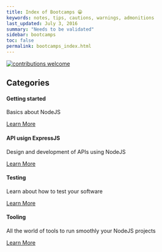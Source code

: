 ```yaml
---
title: Index of Bootcamps 😁
keywords: notes, tips, cautions, warnings, admonitions
last_updated: July 3, 2016
summary: "Needs to be validated"
sidebar: bootcamps
toc: false
permalink: bootcamps_index.html
---
```



[![contributions welcome](https://img.shields.io/badge/contributions-welcome-brightgreen.svg?style=flat)](https://github.com/krosti/learn-nodejs/issues)

<div class="row">
         <div class="col-lg-12">
             <h2 class="page-header">Categories</h2>
         </div>
         <div class="col-md-3 col-sm-6">
             <div class="panel panel-default text-center">
                 <div class="panel-heading">
                     <span class="fa-stack fa-5x">
                           <i class="fa fa-circle fa-stack-2x text-primary"></i>
                           <i class="fa fa-tree fa-stack-1x fa-inverse"></i>
                     </span>
                 </div>
                 <div class="panel-body">
                     <h4>Getting started</h4>
                     <p>Basics about NodeJS</p>
                     <a href="bootcamps_getting_started.html" class="btn btn-primary">Learn More</a>
                 </div>
             </div>
         </div>
         <div class="col-md-3 col-sm-6">
             <div class="panel panel-default text-center">
                 <div class="panel-heading">
                     <span class="fa-stack fa-5x">
                           <i class="fa fa-circle fa-stack-2x text-primary"></i>
                           <i class="fa fa-car fa-stack-1x fa-inverse"></i>
                     </span>
                 </div>
                 <div class="panel-body">
                     <h4>API usign ExpressJS</h4>
                     <p>Design and development of APIs using NodeJS</p>
                     <a href="bootcamps_api.html" class="btn btn-primary">Learn More</a>
                 </div>
             </div>
         </div>
         <div class="col-md-3 col-sm-6">
             <div class="panel panel-default text-center">
                 <div class="panel-heading">
                     <span class="fa-stack fa-5x">
                           <i class="fa fa-circle fa-stack-2x text-primary"></i>
                           <i class="fa fa-support fa-stack-1x fa-inverse"></i>
                     </span>
                 </div>
                 <div class="panel-body">
                     <h4>Testing</h4>
                     <p>Learn about how to test your software</p>
                     <a href="bootcamps_testing.html" class="btn btn-primary">Learn More</a>
                 </div>
             </div>
         </div>
         <div class="col-md-3 col-sm-6">
             <div class="panel panel-default text-center">
                 <div class="panel-heading">
                     <span class="fa-stack fa-5x">
                           <i class="fa fa-circle fa-stack-2x text-primary"></i>
                           <i class="fa fa-database fa-stack-1x fa-inverse"></i>
                     </span>
                 </div>
                 <div class="panel-body">
                     <h4>Tooling</h4>
                     <p>All the world of tools to run smoothly your NodeJS projects</p>
                     <a href="bootcamps_tooling.html" class="btn btn-primary">Learn More</a>
                 </div>
             </div>
         </div>
</div>
